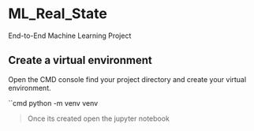 # ML_Real_State
End-to-End Machine Learning Project

## Create a virtual environment
Open the CMD console find your project directory and create your virtual environment.

``cmd
python -m venv venv


>Once its created open the jupyter notebook





